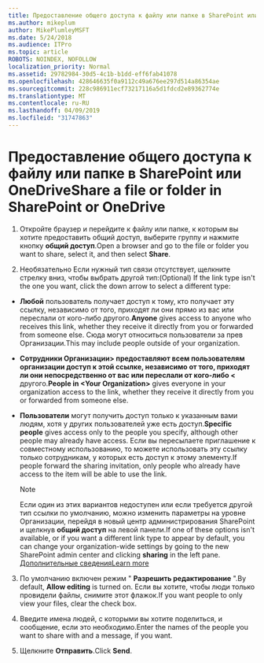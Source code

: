 ```yaml
---
title: Предоставление общего доступа к файлу или папке в SharePoint или OneDrive
ms.author: mikeplum
author: MikePlumleyMSFT
ms.date: 5/24/2018
ms.audience: ITPro
ms.topic: article
ROBOTS: NOINDEX, NOFOLLOW
localization_priority: Normal
ms.assetid: 29782984-30d5-4c1b-b1dd-eff6fab41078
ms.openlocfilehash: 428646635f0a9112c49a676ee297d514a86354ae
ms.sourcegitcommit: 228c986911ecf73217116a5d1fdcd2e89362774e
ms.translationtype: MT
ms.contentlocale: ru-RU
ms.lasthandoff: 04/09/2019
ms.locfileid: "31747863"
---
```

# <a name="share-a-file-or-folder-in-sharepoint-or-onedrive"></a><span data-ttu-id="6501a-102">Предоставление общего доступа к файлу или папке в SharePoint или OneDrive</span><span class="sxs-lookup"><span data-stu-id="6501a-102">Share a file or folder in SharePoint or OneDrive</span></span>

1. <span data-ttu-id="6501a-103">Откройте браузер и перейдите к файлу или папке, к которым вы хотите предоставить общий доступ, выберите группу и нажмите кнопку **общий доступ**.</span><span class="sxs-lookup"><span data-stu-id="6501a-103">Open a browser and go to the file or folder you want to share, select it, and then select **Share**.</span></span> 
    
2. <span data-ttu-id="6501a-104">Необязательно Если нужный тип связи отсутствует, щелкните стрелку вниз, чтобы выбрать другой тип:</span><span class="sxs-lookup"><span data-stu-id="6501a-104">(Optional) If the link type isn't the one you want, click the down arrow to select a different type:</span></span>
    
  - <span data-ttu-id="6501a-105">**Любой** пользователь получает доступ к тому, кто получает эту ссылку, независимо от того, приходят ли они прямо из вас или переслали от кого-либо другого.</span><span class="sxs-lookup"><span data-stu-id="6501a-105">**Anyone** gives access to anyone who receives this link, whether they receive it directly from you or forwarded from someone else.</span></span> <span data-ttu-id="6501a-106">Сюда могут относиться пользователи за прев Организации.</span><span class="sxs-lookup"><span data-stu-id="6501a-106">This may include people outside of your organization.</span></span> 
    
  - <span data-ttu-id="6501a-107">**Сотрудники Организации\> предоставляют всем пользователям организации доступ к этой ссылке, независимо от того, приходят ли они непосредственно от вас или переслали от кого-либо \<** другого.</span><span class="sxs-lookup"><span data-stu-id="6501a-107">**People in \<Your Organization\>** gives everyone in your organization access to the link, whether they receive it directly from you or forwarded from someone else.</span></span> 
    
  - <span data-ttu-id="6501a-108">**Пользователи** могут получить доступ только к указанным вами людям, хотя у других пользователей уже есть доступ.</span><span class="sxs-lookup"><span data-stu-id="6501a-108">**Specific people** gives access only to the people you specify, although other people may already have access.</span></span> <span data-ttu-id="6501a-109">Если вы пересылаете приглашение к совместному использованию, то можете использовать эту ссылку только сотрудникам, у которых есть доступ к этому элементу.</span><span class="sxs-lookup"><span data-stu-id="6501a-109">If people forward the sharing invitation, only people who already have access to the item will be able to use the link.</span></span> 
    
    > [!NOTE]
    > <span data-ttu-id="6501a-110">Если один из этих вариантов недоступен или если требуется другой тип ссылки по умолчанию, можно изменить параметры на уровне Организации, перейдя в новый центр администрирования SharePoint и щелкнув **общий доступ** на левой панели.</span><span class="sxs-lookup"><span data-stu-id="6501a-110">If one of these options isn't available, or if you want a different link type to appear by default, you can change your organization-wide settings by going to the new SharePoint admin center and clicking **sharing** in the left pane.</span></span> [<span data-ttu-id="6501a-111">Дополнительные сведения</span><span class="sxs-lookup"><span data-stu-id="6501a-111">Learn more</span></span>](https://go.microsoft.com/fwlink/?linkid=866426)
  
3. <span data-ttu-id="6501a-112">По умолчанию включен режим " **Разрешить редактирование** ".</span><span class="sxs-lookup"><span data-stu-id="6501a-112">By default, **Allow editing** is turned on.</span></span> <span data-ttu-id="6501a-113">Если вы хотите, чтобы люди только провидели файлы, снимите этот флажок.</span><span class="sxs-lookup"><span data-stu-id="6501a-113">If you want people to only view your files, clear the check box.</span></span> 
    
4. <span data-ttu-id="6501a-114">Введите имена людей, с которыми вы хотите поделиться, и сообщение, если это необходимо.</span><span class="sxs-lookup"><span data-stu-id="6501a-114">Enter the names of the people you want to share with and a message, if you want.</span></span>
    
5. <span data-ttu-id="6501a-115">Щелкните **Отправить**.</span><span class="sxs-lookup"><span data-stu-id="6501a-115">Click **Send**.</span></span> 
    


